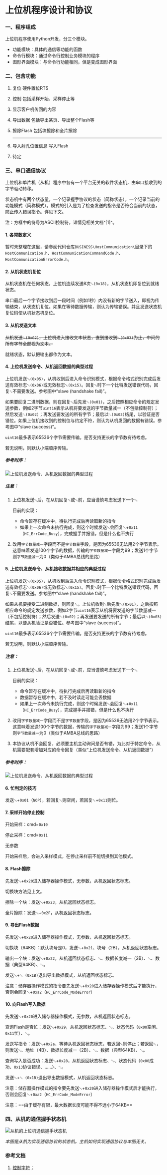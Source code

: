 # 上位机程序设计和协议

### 一、程序组成

上位机程序使用Python开发，分三个模块。

- 功能模块：具体的通信等功能的函数
- 命令行模块：通过命令行控制业务模块的程序
- 图形界面模块：与命令行功能相同，但是变成图形界面

### 二、包含功能

1. 复位
    硬件置位RTS

2. 控制
    包括采样开始、采样停止等

3. 显示客户机传回的内容

4. 导出数据
    包括导出某页、导出整个Flash等

5. 擦除Flash
    包括块擦除和全片擦除

    ------

6. 导入射孔位置信息
    写入Flash

7. 待定



### 三、串口通信协议

上位机和单片机（从机）程序中各有一个平台无关的软件状态机，由串口接收到的字节驱动转移。

状态机中有两个状态量，一个记录握手协议的状态（简称状态），一个记录当前的功能模式（简称模式）。模式的引入是为了检查发送的指令是否符合当前的状态，防止传入错误指令。详见下文。

注：方框中的符号为ASCII控制符，详情见相关文档^[1]^。

#### 1. 各常数定义

暂时未整理在这里，请参阅代码仓库`BUSINESS\HostCommunication\`目录下的`HostCommunication.h`、`HostCommunicationCommandCode.h`、`HostCommunicationErrorCode.h`。

#### 2. 从机状态机复位

从机状态机在任何状态，上位机连续发送8次`␘(0x18)`，从机状态机即复位到就绪状态。

串口最后一个字节接收到后一段时间（例如1秒）内没有新的字节送入，即视为传输结束，从状态机复位。如果在等待数据传输，则认为传输错误。并且发送状态机复位码使从机状态机复位。

#### 3. 从机发送文本

~~从机发送`␂(0x02)`，上位机进入接收文本状态，直到接收到`␃(0x03)`为止，中间的所有字节全部视为文本。~~

就绪状态，默认把输出都作为文本。

#### 4. 上位机发送命令、从机返回数据的典型过程

上位机发送`␅(0x05)`，从机收到后进入命令识别模式，根据命令格式识别完成后发送有效标志`␆(0x06)`或无效标志`␕(0x15)`。回复`␕`时下一个比特发送错误代码，回复`␆`不需要发送。参考图中“slave (handshake fail)”。

如果要回复二进制数据，则在回复`␆`后先发`␁(0x01)`，之后按照相应命令的规定发送参数，例如2字节`uint16`表示从机将要发送的字节数量减一（不包括控制符）；然后发送`␂(0x02)`；再发送要发送的所有字节；最后以`␃(0x03)`结尾，以验证是否错位。如果上位机接收到的控制位与约定不符，则认为从机发回的数据有错误。参考图中“slave (success)”。

`uint16`最多表示65536个字节需要传输。是否支持更长的字节数有待考虑。

若无说明，则默认小端顺序传输。

##### 参考时序：

![上位机发送命令、从机返回数据的典型过程](上位机发送命令、从机返回数据.svg)

##### 注意：

1. 上位机发送`␅`后，在从机回复`␆`或`␕`前，应当谨慎考虑发送下一个`␅`

   目前的实现：

   - 命令暂存在缓冲中，待执行完成后再读取新的指令
   - 如果上一次命令未执行完成，则这个时候发送`␅`会回复`␕`+`0x11`（`HC_ErrCode_Busy`），完成握手并报错，但是什么也不执行

2. 改用`字节数量减一`字段而不是`字节数量`字段，是因为65536无法用2个字节表示。这意味着发送100个字节的数据，传输的`字节数量减一`字段为99；发送1个字节则`字节数量减一`为0（类似于AMBA总线的思路）

#### 5. 上位机发送命令、从机接收数据并相应的典型过程

上位机发送`␅(0x05)`，从机收到后进入命令识别模式，根据命令格式识别完成后发送有效标志`␆(0x06)`或无效标志`␕(0x15)`。回复`␕`时下一个比特发送错误代码，回复`␆`不需要发送。参考图中“slave (handshake fail)”。

如果从机要接受二进制数据，则回复`␆`。上位机收到`␆`后先发`␁(0x01)`，之后按照相应命令的规定发送参数，例如2字节`uint16`表示从机将要发送的字节数量减一（不包括控制符）；然后发送`␂(0x02)`；再发送要发送的所有字节；最后以`␃(0x03)`结尾，以便从机验证是否错位。参考图中“slave (success)”。

`uint16`最多表示65536个字节需要传输。是否支持更长的字节数有待考虑。

若无说明，则默认小端顺序传输。

##### 注意：

1. 上位机发送`␅`后，在从机回复`␆`或`␕`前，应当谨慎考虑发送下一个`␅`

    目前的实现：

    - 命令暂存在缓冲中，待执行完成后再读取新的指令
    - 数据暂存在缓冲中，若不及时读走可能会丢数据
    - 如果上一次命令未执行完成，则这个时候发送`␅`会回复`␕`+`0x11`（`HC_ErrCode_Busy`），完成握手并报错，但是什么也不执行

2. 改用`字节数量减一`字段而不是`字节数量`字段，是因为65536无法用2个字节表示。这意味着发送100个字节的数据，传输的`字节数量减一`字段为99；发送1个字节则`字节数量减一`为0（类似于AMBA总线的思路）

3. 本协议从机不会回复，必须要主机主动询问是否有错，为此对于特定命令，从机需要配套增加对应的命令回复（类似“上位机发送命令、从机返回数据”）

##### 参考时序：

![上位机发送命令、从机返回数据的典型过程](上位机发送命令、从机接收数据.svg)

#### 6. 忙判定的技巧

发送`␅`+`0x01`（`NOP`），若回复`␆`则空闲，若回复`␕`+`0x11`则忙。

#### 7. 采样开始停止控制

开始采样：cmd=`0x10`

停止采样：cmd=`0x11`

无参数

开始采样后，会进入采样模式，在停止采样前不能切换到其他模式。

#### 8. Flash擦除

先发送`␅`+`0x20`进入储存器操作模式，无参数，从机返回状态标志。

切换块方法见上文。

擦除一个块：发送`␅`+`0x23`，从机返回状态标志。

全片擦除：发送`␅`+`0x2F`，从机返回状态标志。

#### 9. 导出Flash数据

先发送`␅`+`0x20`进入储存器操作模式，无参数，从机返回状态标志。

切换块（64KB）：默认块号是0，发送`␅`+`0x21`、块号（2B），从机返回状态标志。

输出一个块：发送`␅`+`0x22`，从机返回状态标志、`␁`、数据长度减一（2B）、`␂`、数据（典型64KB）、`␃`。

发送`␅`+`␛ (0x1B)`退出导出数据模式，从机返回状态标志。

注意：储存器操作模式的指令要先发送`␅`+`0x20`进入储存器操作模式后才能执行，否则会回复`␕`+`0xa2`（`HC_ErrCode_ModeError`）

#### 10. 向Flash写入数据

先发送`␅`+`0x20`进入储存器操作模式，无参数，从机返回状态标志。

查询Flash是否忙：发送`␅`+`0x29`，从机返回状态标志、`␂`、状态代码（`0x00`空闲、`0x11`忙）、`␃`。

发送写指令：发送`␅`+`0x2a`，等待从机返回状态标志，若返回`␕`则停止；若返回`␆`，则发送`␁`、地址（4B）、数据长度减一（2B）、`␂`、数据（典型64KB）、`␃`。

查询写入是否成功：发送`␅`+`0x28`，从机返回状态标志、`␂`、状态代码（`0x00`成功、`0x13`协议错误、……）、`␃`。

发送`␅`+`␛ (0x1B)`退出导出数据模式，从机返回状态标志。

注意：储存器操作模式的指令要先发送`␅`+`0x20`进入储存器操作模式后才能执行，否则会回复`␕`+`0xa2`（`HC_ErrCode_ModeError`）

注意：==由于缓存有限，最大数据长度可能不得不远小于64KB==

### 四、从机的通信握手状态机

![从机的上位机通信握手状态机](从机的上位机通信握手状态机.svg)

*本图是从机为实现通信协议的状态机。主机如何实现通信协议与本图无关。*

### 参考文档

1. [控制字符](https://zh.wikipedia.org/wiki/ASCII#%E6%8E%A7%E5%88%B6%E5%AD%97%E7%AC%A6)；
